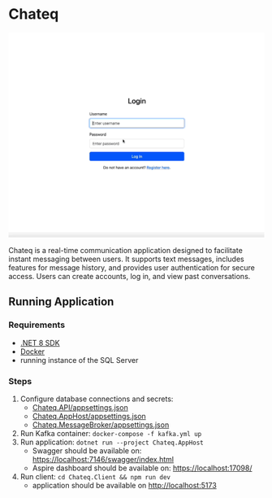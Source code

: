 # Chateq

![Demo of Chateq](chateq-demo.gif)

Chateq is a real-time communication application designed to facilitate instant messaging between users.
It supports text messages, includes features for message history, and provides user authentication for secure access.
Users can create accounts, log in, and view past conversations.

## Running Application

### Requirements

- [.NET 8 SDK](https://dotnet.microsoft.com/en-us/download/dotnet/8.0)
- [Docker](https://www.docker.com/products/docker-desktop)
- running instance of the SQL Server

### Steps

1. Configure database connections and secrets:
    - [Chateq.API/appsettings.json](Chateq.API/appsettings.json)
    - [Chateq.AppHost/appsettings.json](Chateq.AppHost/appsettings.json)
    - [Chateq.MessageBroker/appsettings.json](Chateq.MessageBroker/appsettings.json)
2. Run Kafka container: `docker-compose -f kafka.yml up`
3. Run application: `dotnet run --project Chateq.AppHost`
    - Swagger should be available on: [https://localhost:7146/swagger/index.html](https://localhost:7146/swagger/index.html)
    - Aspire dashboard should be available on: [https://localhost:17098/](https://localhost:17098)
4. Run client: `cd Chateq.Client && npm run dev`
    - application should be available on [http://localhost:5173](http://localhost:5173)

